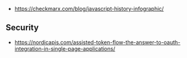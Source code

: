 

* https://checkmarx.com/blog/javascript-history-infographic/

## Security
* https://nordicapis.com/assisted-token-flow-the-answer-to-oauth-integration-in-single-page-applications/